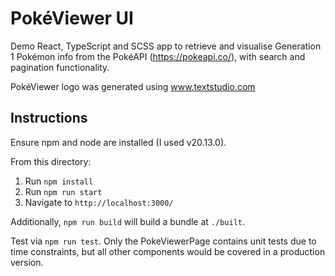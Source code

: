 # PokéViewer UI

Demo React, TypeScript and SCSS app to retrieve and visualise Generation 1 Pokémon info from the PokéAPI (https://pokeapi.co/), with search and pagination functionality.

PokéViewer logo was generated using www.textstudio.com

## Instructions

Ensure npm and node are installed (I used v20.13.0).

From this directory:

1. Run `npm install`
2. Run `npm run start`
3. Navigate to `http://localhost:3000/`

Additionally, `npm run build` will build a bundle at `./built`.

Test via `npm run test`. Only the PokeViewerPage contains unit tests due to time constraints, but all other components would be covered in a production version.
